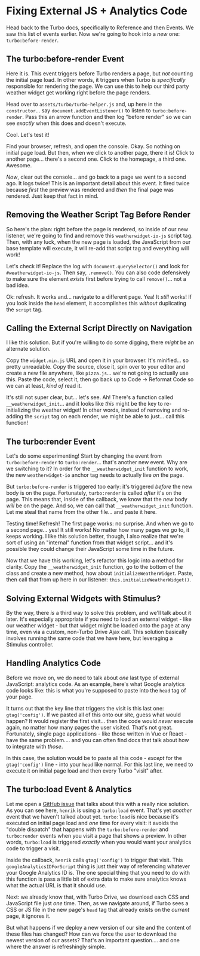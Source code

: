 # Fixing External JS + Analytics Code

Head back to the Turbo docs, specifically to Reference and then Events. We saw this
list of events earlier. Now we're going to hook into a *new* one:
`turbo:before-render`.

## The turbo:before-render Event

Here it is. This event triggers before Turbo renders a page, but *not* counting the
initial page load. In other words, it triggers when Turbo is *specifically* responsible
for rendering the page. We can use this to help our third party weather widget get
working right before the page renders.

Head over to `assets/turbo/turbo-helper.js` and, up here in the `constructor`...
say `document.addEventListener()` to listen to `turbo:before-render`. Pass this
an arrow function and then log "before render" so we can see *exactly* when this
does and doesn't execute.

Cool. Let's test it!

Find your browser, refresh, and open the console. Okay. So nothing on initial page
load. But then, when we click to another page, there it is! Click to another page...
there's a second one. Click to the homepage, a third one. Awesome.

*Now*, clear out the console... and go back to a page we went to a second ago.
It logs twice! This is an important detail about this event. It fired twice because
*first* the preview was rendered and *then* the final page was rendered. Just keep
that fact in mind.

## Removing the Weather Script Tag Before Render

So here's the plan: right before the page is rendered, so inside of our new listener,
we're going to find and remove this `weatherwidget-io-js` script tag. Then, with
any luck, when the new page is loaded, the JavaScript from our base template will
execute, it will re-add that script tag and everything will work!

Let's check it! Replace the log with `document.querySelector()` and look for
`#weatherwidget-io-js`. Then say, `.remove()`. You can also code defensively
to make sure the element *exists* first before trying to call `remove()`... not
a bad idea.

Ok: refresh. It works and... navigate to a different page. Yea! It *still* works!
If you look inside the `head` element, it accomplishes this *without* duplicating
the `script` tag.

## Calling the External Script Directly on Navigation

I like this solution. But if you're willing to do some digging, there *might* be
an alternate solution.

Copy the `widget.min.js` URL and open it in your browser. It's minified... so pretty
unreadable. Copy the source, close it, spin over to your editor and create a
new file anywhere, like `pizza.js`... we're not going to actually use this. Paste
the code, select it, then go back up to Code -> Reformat Code so we can at
least, *kind of* read it.

It's still not super clear, but... let's see. Ah! There's a function called
`__weatherwidget_init`... and it looks like *this* might be the key to re-initializing
the weather widget! In other words, instead of removing and re-adding the `script`
tag on each render, we might be able to just... call this function!

## The turbo:render Event

Let's do some experimenting! Start by changing the event from `turbo:before-render`
to `turbo:render`... that's another new event. Why are we switching to it? In order
for the `__weatherwidget_init` function to work, the new `weatherwidget-io` anchor
tag needs to actually live *on* the page.

But `turbo:before-render` is triggered too early: it's triggered *before*
the new body is on the page. Fortunately, `turbo:render` is called *after* it's on
the page. This means that, inside of the callback, we know that the *new* body
*will* be on the page. And so, we can call that `__weatherwidget_init` function.
Let me steal that name from the other file... and paste it here.

Testing time! Refresh! The first page works: no surprise. And when we go to a second
page... yes! It still works! No matter how many pages we go to, it keeps working.
I like this solution better, though, I also realize that we're sort of using an
"internal" function from that widget script... and it's possible they could change
their JavaScript some time in the future.

Now that we have this working, let's refactor this logic into a method for clarity.
Copy the `__weatherwidget_init` function, go to the bottom of the class and create
a new method, how about `initializeWeatherWidget`. Paste, then call that from up
here in our listener: `this.initializeWeatherWidget()`.

## Solving External Widgets with Stimulus?

By the way, there *is* a third way to solve this problem, and we'll talk about it
later. It's especially appropriate if you need to load an external widget -
like our weather widget - but that widget might be loaded onto the page at any time,
even via a custom, non-Turbo Drive Ajax call. This solution basically involves running
the same code that we have here, but leveraging a Stimulus controller.

## Handling Analytics Code

Before we move on, we do need to talk about *one* last type of external JavaScript:
analytics code. As an example, here's what Google analytics code looks like: this
is what you're supposed to paste into the `head` tag of your page.

It turns out that the key line that triggers the visit is this last one:
`gtag('config')`. If we pasted all of this onto our site, guess what would happen?
It would register the first visit... then the code would *never* execute again,
no matter how many pages the user visited. That's not great. Fortunately, single
page applications - like those written in Vue or React - have the same problem....
and you can often find docs that talk about how to integrate with *those*.

In this case, the solution would be to paste all this code - *except* for the
`gtag('config')` line - into your `head` like normal. For this last line, we need
to execute it on initial page load and then every Turbo "visit" after.

## The turbo:load Event & Analytics

Let me open a [GitHub issue](https://github.com/turbolinks/turbolinks/issues/73#issuecomment-812484452)
that talks about this with a really nice solution. As you can see here, `henrik`
is using a `turbo:load` event. That's yet *another* event that we haven't talked
about yet. `turbo:load` is nice because it's executed on initial page load and
*one* time for every visit: it avoids the "double dispatch" that happens with
the `turbo:before-render` and `turbo:render` events when you visit a page that shows
a preview. In other words, `turbo:load` is triggered *exactly* when you would want
your analytics code to trigger a visit.

Inside the callback, `henrik` calls `gtag('config')` to trigger that visit. This
`googleAnalyticsIDForScript` thing is just their way of referencing whatever your
Google Analytics ID is. The one special thing that you need to do with this function
is pass a little bit of extra data to make sure analytics knows what the actual
URL is that it should use.

Next: we already know that, with Turbo Drive, we download each CSS and JavaScript
file just *one* time. Then, as we navigate around, if Turbo sees a CSS or JS file
in the new page's `head` tag that already exists on the *current* page, it ignores
it.

But what happens if we deploy a new version of our site and the content of these
files has changed? How can we force the user to download the newest version of our
assets? That's an important question.... and one where the answer is refreshingly
simple.

